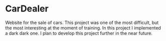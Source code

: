# CarDealer
 Website for the sale of cars.
This project was one of the most difficult, but the most interesting at the moment of training. 
In this project I implemented a dark dark one. 
I plan to develop this project further in the near future.
